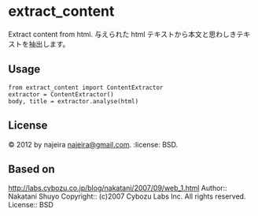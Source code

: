 extract_content
===============

Extract content from html.
与えられた html テキストから本文と思わしきテキストを抽出します。


Usage
-----

    from extract_content import ContentExtractor
    extractor = ContentExtractor()
    body, title = extractor.analyse(html)


License
-------
:copyright: 2012 by najeira <najeira@gmail.com>.
:license: BSD.


Based on
--------

http://labs.cybozu.co.jp/blog/nakatani/2007/09/web_1.html
Author:: Nakatani Shuyo
Copyright:: (c)2007 Cybozu Labs Inc. All rights reserved.
License:: BSD
